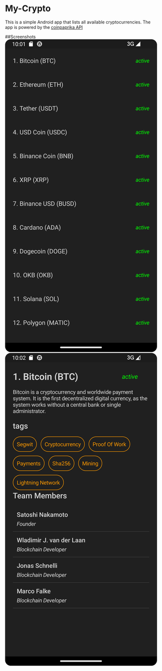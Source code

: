 # My-Crypto
This is a simple Android app that lists all available cryptocurrencies.
The app is powered by the [coinpaprika API](https://coinpaprika.com/api/)

##Screenshots
![First Screen](https://github.com/Ngonyoku/My-Crypto/blob/master/screenshots/Screenshot_20230124_100209.png?raw=true)
![Coin Detail Screen](https://github.com/Ngonyoku/My-Crypto/blob/master/screenshots/Screenshot_20230124_100313.png?raw=true)

